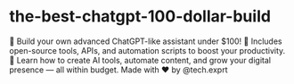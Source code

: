 # the-best-chatgpt-100-dollar-build
💬 Build your own advanced ChatGPT-like assistant under $100! 🚀 Includes open-source tools, APIs, and automation scripts to boost your productivity. 🧩 Learn how to create AI tools, automate content, and grow your digital presence — all within budget.  Made with ❤️ by @tech.exprt
